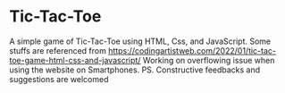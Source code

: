 # Tic-Tac-Toe
A simple game of Tic-Tac-Toe using HTML, Css, and JavaScript.
Some stuffs are referenced from https://codingartistweb.com/2022/01/tic-tac-toe-game-html-css-and-javascript/
Working on overflowing issue when using the website on Smartphones.
PS. Constructive feedbacks and suggestions are welcomed 
